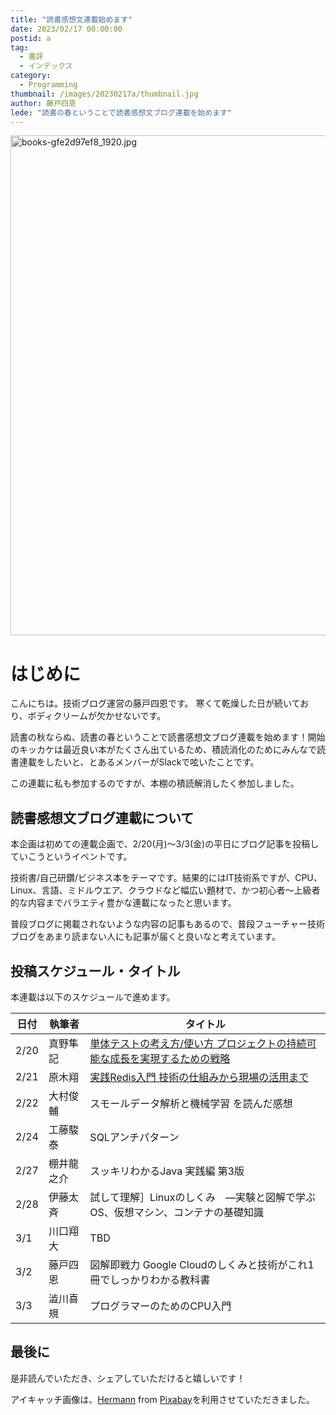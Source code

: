 ```yaml
---
title: "読書感想文連載始めます"
date: 2023/02/17 00:00:00
postid: a
tag:
  - 書評
  - インデックス
category:
  - Programming
thumbnail: /images/20230217a/thumbnail.jpg
author: 藤戸四恩
lede: "読書の春ということで読書感想文ブログ連載を始めます"
---
```

<img src="/images/20230217a/books-gfe2d97ef8_1920.jpg" alt="books-gfe2d97ef8_1920.jpg" width="1200" height="800" loading="lazy">

# はじめに

こんにちは。技術ブログ運営の藤戸四恩です。
寒くて乾燥した日が続いており、ボディクリームが欠かせないです。

読書の秋ならぬ、読書の春ということで読書感想文ブログ連載を始めます！開始のキッカケは最近良い本がたくさん出ているため、積読消化のためにみんなで読書連載をしたいと、とあるメンバーがSlackで呟いたことです。


この連載に私も参加するのですが、本棚の積読解消したく参加しました。

## 読書感想文ブログ連載について

本企画は初めての連載企画で、2/20(月)～3/3(金)の平日にブログ記事を投稿していこうというイベントです。

技術書/自己研鑽/ビジネス本をテーマです。結果的にはIT技術系ですが、CPU、Linux、言語、ミドルウエア、クラウドなど幅広い題材で、かつ初心者～上級者的な内容までバラエティ豊かな連載になったと思います。

普段ブログに掲載されないような内容の記事もあるので、普段フューチャー技術ブログをあまり読まない人にも記事が届くと良いなと考えています。

## 投稿スケジュール・タイトル

本連載は以下のスケジュールで進めます。

|日付|執筆者|タイトル|
|----|----|----|
|2/20|真野隼記|[単体テストの考え方/使い方 プロジェクトの持続可能な成長を実現するための戦略](/articles/20230220a/)|
|2/21|原木翔|[実践Redis入門 技術の仕組みから現場の活用まで](/articles/20230221a/)|
|2/22|大村俊輔|スモールデータ解析と機械学習 を読んだ感想|
|2/24|工藤駿泰|SQLアンチパターン|
|2/27|棚井龍之介|スッキリわかるJava 実践編 第3版|
|2/28|伊藤太斉|試して理解］Linuxのしくみ　―実験と図解で学ぶOS、仮想マシン、コンテナの基礎知識|
|3/1|川口翔大|TBD|
|3/2|藤戸四恩|図解即戦力 Google Cloudのしくみと技術がこれ1冊でしっかりわかる教科書|
|3/3|澁川喜規|プログラマーのためのCPU入門|

## 最後に

是非読んでいただき、シェアしていただけると嬉しいです！

アイキャッチ画像は、[Hermann](https://pixabay.com/ja/users/hermann-130146/) from [Pixabay](https://pixabay.com/ja/)を利用させていただきました。

